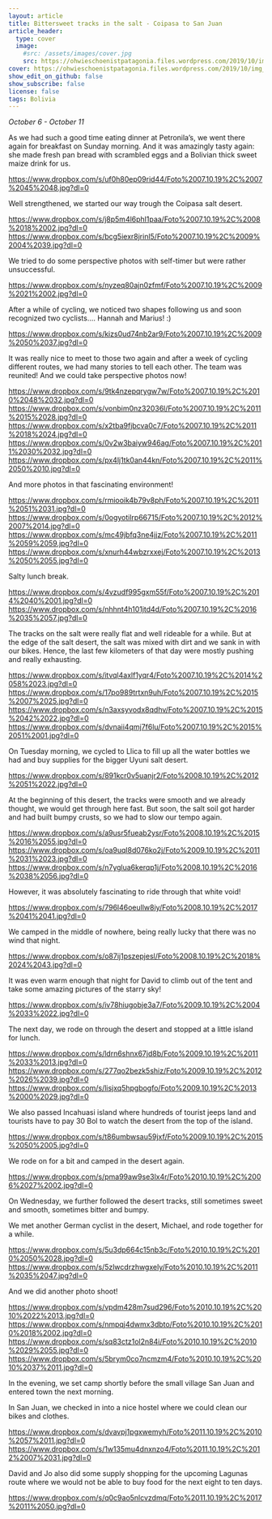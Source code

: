 ```yaml
---
layout: article
title: Bittersweet tracks in the salt - Coipasa to San Juan
article_header:
  type: cover
  image:
    #src: /assets/images/cover.jpg
    src: https://ohwieschoenistpatagonia.files.wordpress.com/2019/10/img_8137_ezy-watermark_19-10-2019_01-00-22pm.jpg
cover: https://ohwieschoenistpatagonia.files.wordpress.com/2019/10/img_8137_ezy-watermark_19-10-2019_01-00-22pm.jpg
show_edit_on_github: false
show_subscribe: false
license: false
tags: Bolivia 
---
```


*October 6 - October 11*

As we had such a good time eating dinner at Petronila’s, we went there again for breakfast on Sunday morning. And it was amazingly tasty again: she made fresh pan bread with scrambled eggs and a Bolivian thick sweet maize drink for us.

<!--more-->

https://www.dropbox.com/s/uf0h80ep09rid44/Foto%2007.10.19%2C%2007%2045%2048.jpg?dl=0

Well strengthened, we started our way trough the Coipasa salt desert.

https://www.dropbox.com/s/j8p5m4l6phl1paa/Foto%2007.10.19%2C%2008%2018%2002.jpg?dl=0
https://www.dropbox.com/s/bcg5iexr8jrinl5/Foto%2007.10.19%2C%2009%2004%2039.jpg?dl=0

We tried to do some perspective photos with self-timer but were rather unsuccessful.

https://www.dropbox.com/s/nyzeq80ajn0zfmf/Foto%2007.10.19%2C%2009%2021%2002.jpg?dl=0

After a while of cycling, we noticed two shapes following us and soon recognized two cyclists.... Hannah and Marius! :)

https://www.dropbox.com/s/kizs0ud74nb2ar9/Foto%2007.10.19%2C%2009%2050%2037.jpg?dl=0

It was really nice to meet to those two again and after a week of cycling different routes, we had many stories to tell each other. The team was reunited! And we could take perspective photos now!

https://www.dropbox.com/s/9tk4nzepqrygw7w/Foto%2007.10.19%2C%2010%2048%2032.jpg?dl=0
https://www.dropbox.com/s/vonbim0nz32036l/Foto%2007.10.19%2C%2011%2015%2028.jpg?dl=0
https://www.dropbox.com/s/x2tba9fjbcva0c7/Foto%2007.10.19%2C%2011%2018%2024.jpg?dl=0
https://www.dropbox.com/s/0v2w3baiyw946ag/Foto%2007.10.19%2C%2011%2030%2032.jpg?dl=0
https://www.dropbox.com/s/px4lj1tk0an44kn/Foto%2007.10.19%2C%2011%2050%2010.jpg?dl=0

And more photos in that fascinating environment!

https://www.dropbox.com/s/rmiooik4b79v8ph/Foto%2007.10.19%2C%2011%2051%2031.jpg?dl=0
https://www.dropbox.com/s/0ogyotilrp66715/Foto%2007.10.19%2C%2012%2007%2014.jpg?dl=0
https://www.dropbox.com/s/mc49jbfq3ne4jjz/Foto%2007.10.19%2C%2011%2059%2059.jpg?dl=0
https://www.dropbox.com/s/xnurh44wbzrxxej/Foto%2007.10.19%2C%2013%2050%2055.jpg?dl=0

Salty lunch break.

https://www.dropbox.com/s/4vzudf995gxm55f/Foto%2007.10.19%2C%2014%2040%2001.jpg?dl=0
https://www.dropbox.com/s/nhhnt4h101jtd4d/Foto%2007.10.19%2C%2016%2035%2057.jpg?dl=0

The tracks on the salt were really flat and well rideable for a while. But at the edge of the salt desert, the salt was mixed with dirt and we sank in with our bikes. Hence, the last few kilometers of that day were mostly pushing and really exhausting.

https://www.dropbox.com/s/itvql4axlf1yqr4/Foto%2007.10.19%2C%2014%2058%2023.jpg?dl=0
https://www.dropbox.com/s/17po989trtxn9uh/Foto%2007.10.19%2C%2015%2007%2025.jpg?dl=0
https://www.dropbox.com/s/n3axsyvodx8qdhv/Foto%2007.10.19%2C%2015%2042%2022.jpg?dl=0
https://www.dropbox.com/s/dvnaii4qmj7f6lu/Foto%2007.10.19%2C%2015%2051%2001.jpg?dl=0

On Tuesday morning, we cycled to Llica to fill up all the water bottles we had and buy supplies for the bigger Uyuni salt desert.

https://www.dropbox.com/s/891kcr0v5uanjr2/Foto%2008.10.19%2C%2012%2051%2022.jpg?dl=0

At the beginning of this desert, the tracks were smooth and we already thought, we would get through here fast. But soon, the salt soil got harder and had built bumpy crusts, so we had to slow our tempo again.

https://www.dropbox.com/s/a9usr5fueab2ysr/Foto%2008.10.19%2C%2015%2016%2055.jpg?dl=0
https://www.dropbox.com/s/oa9uql8d076ko2j/Foto%2009.10.19%2C%2011%2031%2023.jpg?dl=0
https://www.dropbox.com/s/n7yglua6kerqp1j/Foto%2008.10.19%2C%2016%2038%2056.jpg?dl=0

However, it was absolutely fascinating to ride through that white void!

https://www.dropbox.com/s/796l46oeullw8iy/Foto%2008.10.19%2C%2017%2041%2041.jpg?dl=0

We camped in the middle of nowhere, being really lucky that there was no wind that night.

https://www.dropbox.com/s/o87ij1pszepjesl/Foto%2008.10.19%2C%2018%2024%2043.jpg?dl=0

It was even warm enough that night for David to climb out of the tent and take some amazing pictures of the starry sky!

https://www.dropbox.com/s/iv78hiugobje3a7/Foto%2009.10.19%2C%2004%2033%2022.jpg?dl=0

The next day, we rode on through the desert and stopped at a little island for lunch.

https://www.dropbox.com/s/ldrn6shnx67jd8b/Foto%2009.10.19%2C%2011%2033%2013.jpg?dl=0
https://www.dropbox.com/s/277qo2bezk5shiz/Foto%2009.10.19%2C%2012%2026%2039.jpg?dl=0
https://www.dropbox.com/s/lisjxq5hpgbogfo/Foto%2009.10.19%2C%2013%2000%2029.jpg?dl=0

We also passed Incahuasi island where hundreds of tourist jeeps land and tourists have to pay 30 Bol to watch the desert from the top of the island.

https://www.dropbox.com/s/t86umbwsau59jxf/Foto%2009.10.19%2C%2015%2050%2005.jpg?dl=0

We rode on for a bit and camped in the desert again.

https://www.dropbox.com/s/pma99aw9se3lx4r/Foto%2010.10.19%2C%2006%2027%2002.jpg?dl=0

On Wednesday, we further followed the desert tracks, still sometimes sweet and smooth, sometimes bitter and bumpy.

We met another German cyclist in the desert, Michael, and rode together for a while.

https://www.dropbox.com/s/5u3dp664c15nb3c/Foto%2010.10.19%2C%2010%2050%2028.jpg?dl=0
https://www.dropbox.com/s/5zlwcdrzhwgxely/Foto%2010.10.19%2C%2011%2035%2047.jpg?dl=0

And we did another photo shoot!

https://www.dropbox.com/s/vpdm428m7sud296/Foto%2010.10.19%2C%2010%2022%2013.jpg?dl=0
https://www.dropbox.com/s/nmpqj4dwmx3dbto/Foto%2010.10.19%2C%2010%2018%2002.jpg?dl=0
https://www.dropbox.com/s/sq83ctz1ol2n84i/Foto%2010.10.19%2C%2010%2029%2055.jpg?dl=0
https://www.dropbox.com/s/5brym0co7ncmzm4/Foto%2010.10.19%2C%2010%2037%2011.jpg?dl=0

In the evening, we set camp shortly before the small village San Juan and entered town the next morning.

In San Juan, we checked in into a nice hostel where we could clean our bikes and clothes.

https://www.dropbox.com/s/dvavpj1pgxwemyh/Foto%2011.10.19%2C%2010%2057%2011.jpg?dl=0
https://www.dropbox.com/s/1w135mu4dnxnzo4/Foto%2011.10.19%2C%2012%2007%2031.jpg?dl=0

David and Jo also did some supply shopping for the upcoming Lagunas route where we would not be able to buy food for the next eight to ten days.

https://www.dropbox.com/s/q0c9ao5nlcvzdmq/Foto%2011.10.19%2C%2017%2011%2050.jpg?dl=0